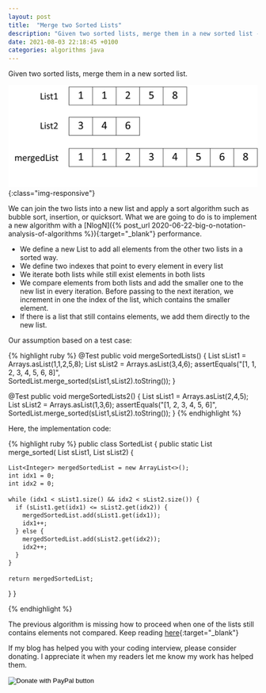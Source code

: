 ```yaml
---
layout: post
title:  "Merge two Sorted Lists"
description: "Given two sorted lists, merge them in a new sorted list - coding interview"
date: 2021-08-03 22:18:45 +0100
categories: algorithms java
---
```

Given two sorted lists, merge them in a new sorted list. 

![merge-two-sorted-lists](/assets/images/mergeSortedLists.jpg){:class="img-responsive"}

We can join the two lists into a new list and apply a sort algorithm such as bubble sort, insertion, or quicksort. What we are going to do is to implement a new algorithm with a [NlogN]({% post_url 2020-06-22-big-o-notation-analysis-of-algorithms %}){:target="_blank"} performance.

- We define a new List to add all elements from the other two lists in a sorted way.
- We define two indexes that point to every element in every list
- We iterate both lists while still exist elements in both lists
- We compare elements from both lists and add the smaller one to the new list in every iteration. Before passing to the next iteration, we increment in one the index of the list, which contains the smaller element.
- If there is a list that still contains elements, we add them directly to the new list.

Our assumption based on a test case:

{% highlight ruby %}
@Test
public void mergeSortedLists() {
  List<Integer> sList1 = Arrays.asList(1,1,2,5,8);
  List<Integer> sList2 = Arrays.asList(3,4,6);
  assertEquals("[1, 1, 2, 3, 4, 5, 6, 8]",    
    SortedList.merge_sorted(sList1,sList2).toString());
}

@Test
public void mergeSortedLists2() {
  List<Integer> sList1 = Arrays.asList(2,4,5);
  List<Integer> sList2 = Arrays.asList(1,3,6);
  assertEquals("[1, 2, 3, 4, 5, 6]", 
    SortedList.merge_sorted(sList1,sList2).toString());
}
{% endhighlight %}

Here, the implementation code:

{% highlight ruby %}
public class SortedList {
  public static List<Integer> merge_sorted(
    List<Integer> sList1, List<Integer> sList2) {

    List<Integer> mergedSortedList = new ArrayList<>();
    int idx1 = 0;
    int idx2 = 0;

    while (idx1 < sList1.size() && idx2 < sList2.size()) {
      if (sList1.get(idx1) <= sList2.get(idx2)) {
        mergedSortedList.add(sList1.get(idx1));
        idx1++;
      } else {
        mergedSortedList.add(sList2.get(idx2));
        idx2++;
      }
    }

    return mergedSortedList;
  }
}

{% endhighlight %}

The previous algorithm is missing how to proceed when one of the lists still contains elements not compared. Keep reading [here](https://lesen.amazon.de/kp/embed?asin=B086JCK6C4&preview=newtab&linkCode=kpe&ref_=cm_sw_r_kb_dp_SD6EZ360ZYYSM2HAZHQ2){:target="_blank"}

If my blog has helped you with your coding interview, please consider donating. I appreciate it when my readers let me know my work has helped them.

<form action="https://www.paypal.com/donate" method="post" target="_top">
<input type="hidden" name="hosted_button_id" value="UF4T364RTPPMJ" />
<input type="image" src="https://www.paypalobjects.com/en_US/GB/i/btn/btn_donateCC_LG.gif" border="0" name="submit" title="PayPal - The safer, easier way to pay online!" alt="Donate with PayPal button" />
<img alt="" border="0" src="https://www.paypal.com/en_GB/i/scr/pixel.gif" width="1" height="1" />
</form>
